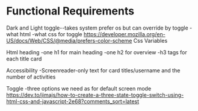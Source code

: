 # Functional Requirements

Dark and Light toggle--takes system prefer os but can override by toggle
-what html
-what css for toggle
https://developer.mozilla.org/en-US/docs/Web/CSS/@media/prefers-color-scheme
Css Variables

Html heading
-one h1 for main heading
-one h2 for overview
-h3 tags for each title card

Accessibility
-Screenreader-only text for card titles/username and the number of activities

Toggle
-three options we need as for default screen mode
https://dev.to/jimajs/how-to-create-a-three-state-toggle-switch-using-html-css-and-javascript-2e68?comments_sort=latest

